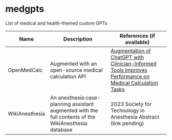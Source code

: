 # medgpts
List of medical and health-themed custom GPTs




| Name | Description       | References (if available)
|------|-------------------|-------| 
| OpenMedCalc | Augmented with an open-source medical calculation API | [Augmentation of ChatGPT with Clinician-Informed Tools Improves Performance on Medical Calculation Tasks]( https://doi.org/10.1101/2023.12.13.23299881)
| WikiAnesthesia | An anesthesia case-planning assistant augmented with the full contents of the WikiAnesthesia database | 2023 Society for Technology in Anesthesia Abstract (link pending)

